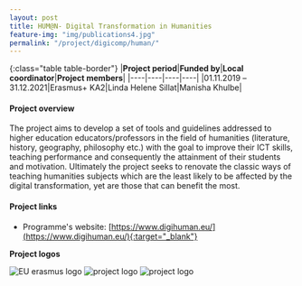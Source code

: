 ```yaml
---
layout: post
title: HUM@N- Digital Transformation in Humanities 
feature-img: "img/publications4.jpg"
permalink: "/project/digicomp/human/"
---
```


{:class="table table-border"}
|**Project period**|**Funded by**|**Local coordinator**|**Project members**|
|----|----|----|----|
|01.11.2019 –31.12.2021|Erasmus+ KA2|Linda Helene Sillat|Manisha Khulbe|

#### Project overview
The project aims to develop a set of tools and guidelines addressed to higher education educators/professors in the field of humanities (literature, history, geography, philosophy etc.) with the goal to improve their ICT skills, teaching performance and consequently the attainment of their students and motivation. Ultimately the project seeks to renovate the classic ways of teaching humanities subjects which are the least likely to be affected by the digital transformation, yet are those that can benefit the most.

#### Project links

- Programme's website: [https://www.digihuman.eu/](https://www.digihuman.eu/){:target="_blank"}

**Project logos**
<div> 
    <img class="img-fluid-innews" src="{{ '/img/financier_logos/erasmus_K2.jpg' | prepend: site.baseurl }}" alt="EU erasmus logo">
    <img class="img-fluid-innews" src="{{ '/img/project_logos/HUMAN-2.jpg' | prepend: site.baseurl }}" alt="project logo">
    <img class="img-fluid-innews" src="{{ '/img/project_logos/HUMAN.jpg' | prepend: site.baseurl }}" alt="project logo">
</div>
